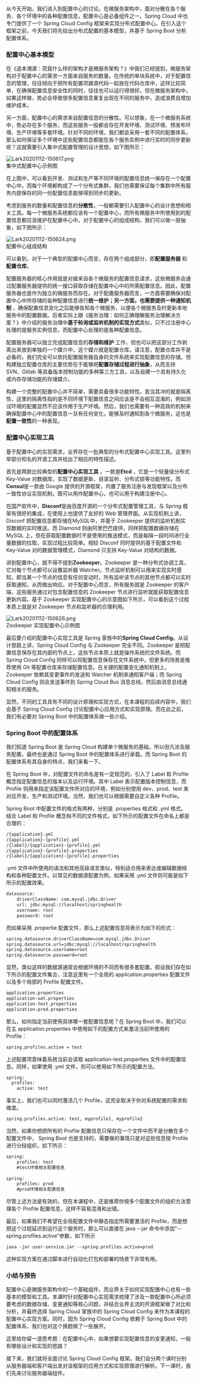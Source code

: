从今天开始，我们进入到配置中心的讨论。在微服务架构中，面对分散在各个服务、各个环境中的各种配置信息，配置中心是必备组件之一。Spring Cloud 中也专门提供了一个 Spring Cloud Config 框架来实现分布式配置中心。在引入这个框架之前，今天我们将先给出分布式配置的基本模型，并基于 Spring Boot 分析配置体系。

### 配置中心基本模型

在《追本溯源：究竟什么样的架构才是微服务架构？》中我们已经提到，微服务架构对于配置中心的需求一方面来自服务的数量。在传统的单块系统中，对于配置信息的管理，往往倾向于把所有配置项跟源代码一起放在代码仓库中，这样比较简单，在确保配置信息安全性的同时，往往也可以运行得很好。但在微服务架构中，如果这样做，势必会导致很多配置信息重复出现在不同的服务中，造成浪费且增加维护成本。

另一方面，配置中心的需求来自配置信息的分散性。可以想象，在一个微服务系统中，势必存在多个服务，而这些服务一般都会存在开发环境、测试环境、预发布环境、生产环境等多套环境。针对不同的环境，我们都会采用一套不同的配置体系。那么如何保证多个环境中这些配置信息都能在各个服务实例中进行实时的同步更新呢？这就需要引入集中式配置管理的设计思想，如下图所示：

![Lark20201112-150617.png](https://s0.lgstatic.com/i/image/M00/6D/2B/Ciqc1F-s34GAFVJmAAKnrEuvJgc476.png)  
集中式配置中心示例图

在上图中，可以看到开发、测试和生产等不同环境的配置信息统一保存在一个配置中心中。而每个环境都构成了一个分布式集群，我们也需要保证每个集群中所有服务内部保存的同一份配置信息能够得到同步的更新。

考虑到服务的数量和配置信息的**分散性**，一般都需要引入配置中心的设计思想和相关工具。每一个微服务系统都应该有一个配置中心，而所有微服务中所使用到的配置信息都应该维护在配置中心中。对于配置中心的组成结构，我们可以做一层抽象，如下图所示：

![Lark20201112-150624.png](https://s0.lgstatic.com/i/image/M00/6D/2B/Ciqc1F-s342AYo8VAAI3kaXIffk714.png)  
配置中心组成结构

可以看到，对于一个典型的配置中心而言，存在两个组成部分，即**配置服务器** 和**配置仓库**。

配置服务器的核心作用就是对接来自各个微服务的配置信息请求，这些微服务会通过配置服务器提供的统一接口获取存储在配置中心中的所需配置信息。因此，配置服务器也是作为独立的微服务而存在。对于配置服务器而言，一方面需要确保对配置中心中所存储的各种配置信息进行**统一维护；**另一方面，也需要提供一种**通知机制** ，确保配置信息变化之后能够告知各个微服务，以便各个微服务及时更新本地服务中的配置数据。后者实际上跟《服务治理：如何正确理解服务治理解决方案？》中介绍的服务治理中**基于轮询或监听机制的实现方式**类似，只不过注册中心处理的是服务实例信息，而配置中心处理的是各种配置信息。

配置服务器可以独立完成配置信息的**存储和维护** 工作，但也可以把这部分工作剥离出来放到单独的一个媒介中，这个媒介就是配置仓库。请注意，配置仓库并不是必备的，我们完全可以依托配置服务器自身的文件系统来实现配置信息的存储。但构建独立配置仓库的主要优势在于能够把**配置存储过程进行抽象**，从而支持 SVN、Gitlab 等具备版本控制功能的多种第三方工具，以及自建一个具有持久化或内存存储功能的存储媒介。

构建一个完整的配置中心并不简单，需要具备很多功能特性。首当其冲的就是隔离性，这里的隔离性指的是不同环境下配置信息之间应该是不会相互混淆的，例如测试环境的配置显然不应该作用于生产环境。然后，我们也需要有一种高效的机制来确保配置中心中的配置信息一旦有任何变化，能够及时通知到各个微服务，这也是**配置一致性**的一种表现。

### 配置中心实现工具

基于配置中心的实现需求，业界存在一批典型的分布式配置中心实现工具。这里列举部分知名的开源工具并给出了相应的特性描述。

首先是两款比较典型的**配置中心实现工具** ，一款是**Etcd** ，它是一个轻量级分布式 Key-Value 对数据库，实现了数据更新、目录监听、分布式锁等功能特性。而**Consul**是一款由 Google 提供的开源框架，内置了服务注册与发现框架以及分布一致性协议实现机制，既可以用作配置中心，也可以用于构建注册中心。

在国产软件中，**Disconf**是由百度开源的一个分布式配置管理工具，与 Spring 框架有很好的集成，在使用上也提供了友好的 Web 管理界面。从实现机制上讲，Disconf 把配置信息都存储在MySQL中，并基于 Zookeeper 提供的监听机制实现数据的实时推送。而 Diamond 则由阿里巴巴提供，同样把配置数据存储在 MySQL 上，但在获取配置数据时不是使用的推送模式，而是每隔一段时间进行全量数据的拉取，实现过程比较简单。相较 Disconf 同时提供的基于配置文件和 Key-Value 对的数据管理模式，Diamond 只支持 Key-Value 对结构的数据。

讲到配置中心，就不得不提到**Zookeeper**。Zookeeper 是一种分布式协调工具，它对每个节点都可以设置监听器 Watcher。节点监听机制可以用来实现实时感知，即当某一个节点的信息有任何变动时，所有监听该节点的其他节点都可以实时获取通知，从而做出响应。对于配置中心而言，所有服务就是 Zookeeper 的客户端，这些服务通过对包含配置信息的 Zookeeper 节点进行监听就能获取配置信息更新内容。基于 Zookeeper 实现配置中心的示意图如下所示，可以看到这个过程本质上就是对 Zookeeper 节点和监听器的合理利用。

![Lark20201112-150626.png](https://s0.lgstatic.com/i/image/M00/6D/36/CgqCHl-s356AKZoWAAKFrCEd0Fc666.png)  
Zookeeper 实现配置中心示例图

最后要介绍的配置中心实现工具是 Spring 家族中的**Spring Cloud Config**。从设计思路上讲，Spring Cloud Config 与 Zookeeper 完全不同。Zookeeper 是把配置信息保存在其内部的节点上，这些节点本质上就是操作系统的文件系统。而 Spring Cloud Config 同样可以将配置信息保存在文件系统中，但更多的场景是推荐使用 Git 等配置仓库来存储配置信息。在关键的配置变化通知机制上，Zookeeper 依赖其变更事件的发送和 Watcher 机制来通知客户端；而 Spring Cloud Config 则会发送事件到 Spring Cloud Bus 消息总线，然后由消息总线通知相关的服务。

显然，不同的工具具有不同的设计原理和实现方式，在本课程的后续内容中，我们会基于 Spring Cloud Config 讨论配置中心应用方式和实现原理。而在此之前，我们有必要对 Spring Boot 中的配置体系做一些介绍。

### Spring Boot 中的配置体系

我们知道 Spring Boot 是 Spring Cloud 构建单个微服务的基础，所以但凡涉及服务配置，最终也是通过 Spring Boot 中的配置体系进行承载。而 Spring Boot 的配置体系有其自身的特点，我们来看一下。

在 Spring Boot 中，对配置文件的命名是有一定规范的，引入了 Label 和 Profile 概念指定配置信息的版本以及运行环境。其中 Label 表示配置版本控制信息，而 Profile 则用来指定该配置文件所对应的环境，例如分别使用 dev、prod、test 来对应开发、生产和测试环境。当然，我们也可以根据需要自定义各种 Profile。

Spring Boot 中配置文件的格式有两种，分别是 .properties 格式和 .yml 格式。结合 Label 和 Profile 概念和不同的文件格式，如下所示的配置文件在命名上都是合理的：

```xml
/{application}.yml
/{application}-{profile}.yml
/{label}/{application}-{profile}.yml
/{application}-{profile}.properties
/{label}/{application}-{profile}.properties
```

.yml 文件中所使用的语法和其他高级语言类似，特别适合用来表达或编辑数据结构和各种配置文件。以常见的数据源配置为例，如果采用 .yml 文件则可能是如下所示的配置效果。

```xml
datasource:
	driverClassName: com.mysql.jdbc.Driver
	url: jdbc:mysql://localhost/springhealth
    username: root
    password: root
```

而如果采用 .propertie 配置文件，那么上述配置信息将表示为如下的形式：

```xml
spring.datasource.driverClassName=com.mysql.jdbc.Driver
spring.datasource.url=jdbc:mysql://localhost/springhealth
spring.datasource.username=root
spring.datasource.password=root
```

显然，类似这样的数据源通常会根据环境的不同而有很多套配置。假设我们存在如下所示的配置文件集合，注意这里有一个全局的 application.properties 配置文件以及多个局部的 Profile 配置文件。

```xml
application.properties
application-uat.properties
application-test.properties
application-prod.properties
```

那么，如何指定当前使用具体哪一套配置信息呢？在 Spring Boot 中，我们可以在主 application.properties 中使用如下的配置方式来激活当前所使用的 Profile：

```xml
spring.profiles.active = test
```

上述配置项意味着系统当前会读取 application-test.properties 文件中的配置信息。同样，如果使用 .yml 文件，则可以使用如下所示的配置方法。

```xml
spring:
  profiles:
    active: test
```

事实上，我们也可以同时激活几个 Profile，这完全取决于你对系统配置的需求和维度。

```xml
spring.profiles.active: test, myprofile1, myprofile2
```

当然，如果你想把所有的 Profile 配置信息只保存在一个文件中而不是分散在多个配置文件中， Spring Boot 也是支持的，需要做的事情只是对这些信息按 Profile 进行分段组织，如下所示：

```xml
spring: 
    profiles: test
    #test环境相关配置信息
 
spring: 
    profiles: prod
    #prod环境相关配置信息
```

尽管上述方法是有效的，但在本课程中，还是推荐你按多个配置文件的组织方法管理各个 Profile 配置信息，这样不容易混淆和出错。

最后，如果我们不希望在全局配置文件中静态指定所需要激活的 Profile，而是想把这个过程延迟到运行这个服务时，那么可以直接在 java --jar 命令中添加"--spring.profiles.active"参数，如下所示

```xml
java -jar user-service.jar --spring.profiles.active=prod
```

这种实现方案在通过脚本进行自动化打包和部署的场景下非常有用。

### 小结与预告

配置中心是微服务架构中的一个基础组件，而业界关于如何实现配置中心也有一些基本的模型和工具。本课时针对配置中心实现需求梳理了涉及一款配置中心所必须要考虑的数据存储、变更通知等核心问题，并结合业界主流的开源框架做了对比和分析，并最终选择 Spring Cloud 家族中的 Spring Cloud Config 来作为本课程的配置中心实现方案。同时，因为 Spring Cloud Config 依赖于 Spring Boot 中的配置体系，我们也对这个换题做了一些展开。

这里给你留一道思考题：在配置中心中，如果想要实现配置信息的变更通知，一般有哪些设计和实现的思路？

接下来，我们就将全面讨论 Spring Cloud Config 框架。我们会分两个课时分别从服务器端和客户端出发对该框架的应用方式和实现原理进行解析。下一课时，我们先来讨论服务器端组件。
